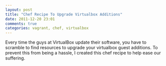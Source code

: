 ```yaml
---
layout: post
title: "Chef Recipe To Upgrade Virtualbox Additions"
date: 2011-12-20 23:01
comments: true
categories: vagrant, chef, virtualbox
---
```


Every time the guys at VirtualBox update their software, you have to scramble to find resources to upgrade your virtualbox guest additions.  To prevent this from being a hassle, I created this chef recipe to help ease our suffering.

<script src="https://gist.github.com/1505022.js?file=upgrade_guest_additions.rb"></script>
